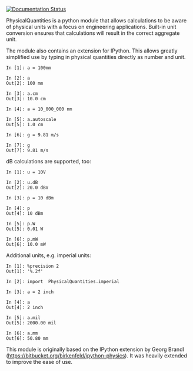 [![Documentation Status](https://readthedocs.org/projects/physicalquantities/badge/?version=latest)](http://physicalquantities.readthedocs.io/en/latest/?badge=latest)

PhysicalQuantities is a python module that allows calculations to be aware 
of physical units with a focus on engineering applications. 
Built-in unit conversion ensures that calculations will result in the correct aggregate unit.

The module also contains an extension for IPython. This allows greatly simplified use by typing in physical quantities
directly as number and unit.

```
In [1]: a = 100mm

In [2]: a
Out[2]: 100 mm

In [3]: a.cm
Out[3]: 10.0 cm

In [4]: a = 10_000_000 nm

In [5]: a.autoscale
Out[5]: 1.0 cm

In [6]: g = 9.81 m/s

In [7]: g
Out[7]: 9.81 m/s
```

dB calculations are supported, too:

```
In [1]: u = 10V

In [2]: u.dB
Out[2]: 20.0 dBV

In [3]: p = 10 dBm

In [4]: p
Out[4]: 10 dBm

In [5]: p.W
Out[5]: 0.01 W

In [6]: p.mW
Out[6]: 10.0 mW
```

Additional units, e.g. imperial units:

```
In [1]: %precision 2
Out[1]: '%.2f'

In [2]: import  PhysicalQuantities.imperial

In [3]: a = 2 inch

In [4]: a
Out[4]: 2 inch

In [5]: a.mil
Out[5]: 2000.00 mil

In [6]: a.mm
Out[6]: 50.80 mm
```


This module is originally based on the IPython extension by Georg Brandl 
(<https://bitbucket.org/birkenfeld/ipython-physics>). It was heavily extended to improve the
ease of use.

